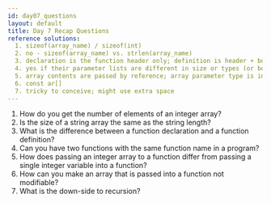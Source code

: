 ```yaml
---
id: day07_questions
layout: default
title: Day 7 Recap Questions
reference solutions:
  1. sizeof(array_name) / sizeof(int)
  2. no - sizeof(array_name) vs. strlen(array_name)
  3. declaration is the function header only; definition is header + body
  4. yes if their parameter lists are different in size or types (or both)
  5. array contents are passed by reference; array parameter type is int[]
  6. const ar[]
  7. tricky to conceive; might use extra space
---
```


1. How do you get the number of elements of an integer array?
2. Is the size of a string array the same as the string length?	
3. What is the difference between a function declaration and a function definition?
4. Can you have two functions with the same function name in a program?
5. How does passing an integer array to a function differ from passing a single integer variable into a function?
6. How can you make an array that is passed into a function not modifiable?
7. What is the down-side to recursion?
